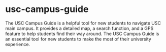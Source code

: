 # usc-campus-guide
The USC Campus Guide is a helpful tool for new students to navigate USC main campus. It provides a detailed map, a search function, and a GPS feature to help students find their way around.  The USC Campus Guide is an essential tool for new students to make the most of their university experience.
